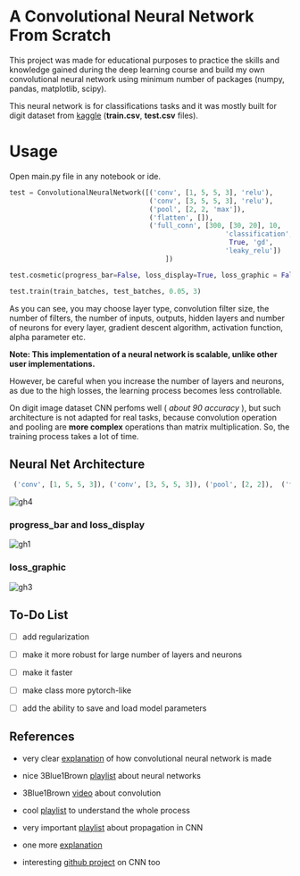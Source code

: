 # A Convolutional Neural Network From Scratch
This project was made for educational purposes to practice the skills and knowledge gained during the deep learning course and build my own convolutional neural network using minimum number of packages (numpy, pandas, matplotlib, scipy).

This neural network is for classifications tasks and it was mostly built for digit dataset from [kaggle](https://www.kaggle.com/competitions/digit-recognizer/overview) (**train.csv**, **test.csv** files).

# Usage
Open main.py file in any notebook or ide. 

``` python
test = ConvolutionalNeuralNetwork([('conv', [1, 5, 5, 3], 'relu'),         # 64x1x28x28 -> 64x3x24x24
                                   ('conv', [3, 5, 5, 3], 'relu'),         # 64x3x24x24 -> 64x3x20x20
                                   ('pool', [2, 2, 'max']),                # 64x3x20x20 -> 64x3x10x10
                                   ('flatten', []),                        # 64x3x10x10 -> 64x300
                                   ('full_conn', [300, [30, 20], 10,
                                                      'classification',
                                                       True, 'gd',
                                                      'leaky_relu'])       # 64x300 -> 64x10
                                       ])

test.cosmetic(progress_bar=False, loss_display=True, loss_graphic = False, iterations= 20)

test.train(train_batches, test_batches, 0.05, 3)

```

As you can see, you may choose layer type, convolution filter size, the number of filters, the number of inputs, outputs, hidden layers and number of neurons for every layer, gradient descent algorithm, activation function, alpha parameter etc.

**Note: This implementation of a neural network is scalable, unlike other user implementations.**

However, be careful when you increase the number of layers and neurons, as due to the high losses, the learning process becomes less controllable.

On digit image dataset CNN perfoms well ( *about 90 accuracy* ), but such architecture is not adapted for real tasks, because convolution operation and pooling are **more complex** operations than matrix multiplication. So, the training process takes a lot of time.

## Neural Net Architecture
```python
 ('conv', [1, 5, 5, 3]), ('conv', [3, 5, 5, 3]), ('pool', [2, 2]),  ('flatten'), ('full_conn',[300, [30, 20], 10])
 ```
 ![gh4](https://github.com/TimaGitHub/Neural-Network-from-Scratch/assets/70072941/b454d716-ef84-428f-b412-c8d36fafa717)

 ### progress_bar and loss_display
 ![gh1](https://github.com/TimaGitHub/NeuralNetwork-from-Scratch/assets/70072941/d4484b22-655b-437a-a53f-897ebad3b8f2)

 ### loss_graphic
 ![gh3](https://github.com/TimaGitHub/NeuralNetwork-from-Scratch/assets/70072941/14317df1-68cf-4086-b107-e79e9dbbf55e)




## To-Do List
- [ ] add regularization
- [ ] make it more robust for large number of layers and neurons
- [ ] make it faster
- [ ] make class more pytorch-like
- [ ] add the ability to save and load model parameters


## References

- very clear [explanation](https://colab.research.google.com/drive/1ZMu6C3ZEt3kCSDBNWGM6sicXL5-EhSve?usp=sharing) of how convolutional neural network is made
- nice 3Blue1Brown [playlist](https://youtube.com/playlist?list=PLZHQObOWTQDNU6R1_67000Dx_ZCJB-3pi&si=vZ3tJjTqXa9iSfBE) about neural networks 
  
- 3Blue1Brown [video](https://youtu.be/KuXjwB4LzSA?si=KJHdPrJK_1tBuZl_) about convolution 

- cool [playlist](https://youtube.com/playlist?list=PL1sQgSTcAaT7MbcLWacjsqoOQvqzMdUWg&si=gCke_NmYGIwUbJ9X) to understand the whole process

- very important [playlist](https://youtube.com/playlist?list=PLuhqtP7jdD8CD6rOWy20INGM44kULvrHu&si=XDupIIUFmAu2olXnabout) about propagation in CNN

- one more [explanation](https://youtu.be/m8pOnJxOcqY?si=VuHoljUq4rbAelv6)

- interesting [github project](https://github.com/vzhou842/cnn-from-scratch) on CNN too
